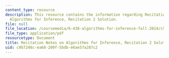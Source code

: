 ```yaml
---
content_type: resource
description: This resource contains the information regarding Recitation Notes on
  Algorithms for Inference, Recitation 2 Solution.
file: null
file_location: /coursemedia/6-438-algorithms-for-inference-fall-2014/c9b7248cea68209f5bdbe6ae57a287c2_MIT6_438F14_rec2_sol.pdf
file_type: application/pdf
resourcetype: Document
title: Recitation Notes on Algorithms for Inference, Recitation 2 Solution
uid: c9b7248c-ea68-209f-5bdb-e6ae57a287c2
---
```

